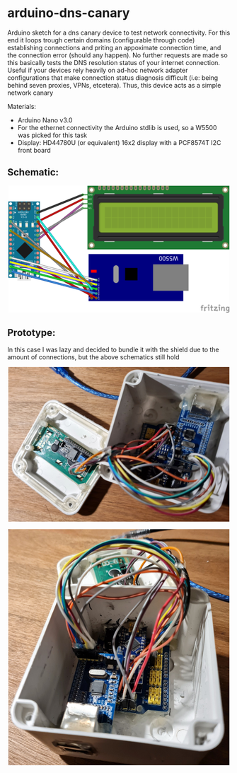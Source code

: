 # arduino-dns-canary
Arduino sketch for a dns canary device to test network connectivity. For this end it loops trough certain domains (configurable through code) establishing connections and priting an appoximate connection time, and the connection error (should any happen). No further requests are made so this basically tests the DNS resolution status of your internet connection. Useful if your devices rely heavily on ad-hoc network adapter configurations that make connection status diagnosis difficult (i.e: being behind seven proxies, VPNs, etcetera). Thus, this device acts as a simple network canary

Materials:
* Arduino Nano v3.0
* For the ethernet connectivity the Arduino stdlib is used, so a W5500 was picked for this task
* Display: HD44780U (or equivalent) 16x2 display with a PCF8574T I2C front board

## Schematic:
<p align="center">
  <img src="/canary_bb.png" width="500">
</p>

## Prototype:
In this case I was lazy and decided to bundle it with the shield due to the amount of connections, but the above schematics still hold

<p align="center">
  <img src="/proto1.jpg" width="500">
</p>

<p align="center">
  <img src="/proto2.jpg" width="500">
</p>
